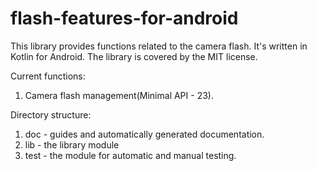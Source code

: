 # flash-features-for-android

This library provides functions related to the camera flash.
It's written in Kotlin for Android.
The library is covered by the MIT license.

Current functions:
1. Camera flash management(Minimal API - 23).

Directory structure:
1. doc - guides and automatically generated documentation.
2. lib - the library module
3. test - the module for automatic and manual testing.
